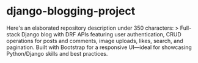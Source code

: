 # django-blogging-project
Here's an elaborated repository description under 350 characters:  > Full-stack Django blog with DRF APIs featuring user authentication, CRUD operations for posts and comments, image uploads, likes, search, and pagination. Built with Bootstrap for a responsive UI—ideal for showcasing Python/Django skills and best practices.
